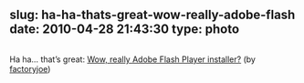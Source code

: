 slug: ha-ha-thats-great-wow-really-adobe-flash
date: 2010-04-28 21:43:30
type: photo
---

<a href="http://www.flickr.com/photos/factoryjoe/4558410520/"><img src="{{@asset.url swerner/tumblr/2010-04-28-ha-ha-thats-great-wow-really-adobe-flash-24a7a2f41d.jpeg}}" alt=""/></a>

Ha ha… that’s great: [Wow, really Adobe Flash Player installer?](http://www.flickr.com/photos/factoryjoe/4558410520/) (by [factoryjoe](http://flickr.com/photos/factoryjoe))
